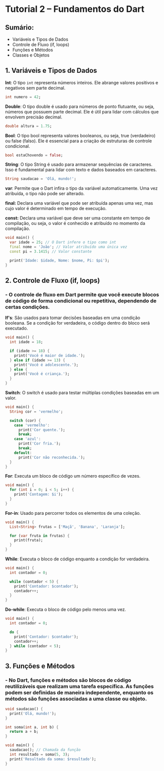 # Tutorial 2 – Fundamentos do Dart

## Sumário:
- Variáveis e Tipos de Dados
- Controle de Fluxo (if, loops)
- Funções e Métodos
- Classes e Objetos

## 1. Variáveis e Tipos de Dados

**Int**: O tipo `int` representa números inteiros. Ele abrange valores positivos e negativos sem parte decimal.

```dart
int numero = 42;
```

**Double**: O tipo double é usado para números de ponto flutuante, ou seja, números que possuem parte decimal. Ele é útil para lidar com cálculos que envolvem precisão decimal.

```dart
double altura = 1.75;
```

**Bool**: O tipo bool representa valores booleanos, ou seja, true (verdadeiro) ou false (falso). Ele é essencial para a criação de estruturas de controle condicional.

```dart
bool estaChovendo = false;
```

**String**: O tipo String é usado para armazenar sequências de caracteres. Isso é fundamental para lidar com texto e dados baseados em caracteres.

```dart
String saudacao = 'Olá, mundo!';
```

**var**: Permite que o Dart infira o tipo da variável automaticamente. Uma vez atribuída, o tipo não pode ser alterado.

**final:** Declara uma variável que pode ser atribuída apenas uma vez, mas cujo valor é determinado em tempo de execução.

**const:** Declara uma variável que deve ser uma constante em tempo de compilação, ou seja, o valor é conhecido e atribuído no momento da compilação.


```dart
void main() {
  var idade = 25; // O Dart infere o tipo como int
  final nome = 'João'; // Valor atribuído uma única vez
  const pi = 3.1415; // Valor constante

  print('Idade: $idade, Nome: $nome, Pi: $pi');
}

```

## 2. Controle de Fluxo (if, loops)

### - O controle de fluxo em Dart permite que você execute blocos de código de forma condicional ou repetitiva, dependendo de certas condições.

**If's**: São usados para tomar decisões baseadas em uma condição booleana. Se a condição for verdadeira, o código dentro do bloco será executado.

```dart
void main() {
  int idade = 18;

  if (idade >= 18) {
    print('Você é maior de idade.');
  } else if (idade >= 13) {
    print('Você é adolescente.');
  } else {
    print('Você é criança.');
  }
}

```

**Switch**: O switch é usado para testar múltiplas condições baseadas em um valor.

```dart
void main() {
  String cor = 'vermelho';

  switch (cor) {
    case 'vermelho':
      print('Cor quente.');
      break;
    case 'azul':
      print('Cor fria.');
      break;
    default:
      print('Cor não reconhecida.');
  }
}

```

**For**: Executa um bloco de código um número específico de vezes.

```dart
void main() {
  for (int i = 0; i < 5; i++) {
    print('Contagem: $i');
  }
}

```

**For-in**: Usado para percorrer todos os elementos de uma coleção.

```dart
void main() {
  List<String> frutas = ['Maçã', 'Banana', 'Laranja'];

  for (var fruta in frutas) {
    print(fruta);
  }
}


```

**While**: Executa o bloco de código enquanto a condição for verdadeira.

```dart
void main() {
  int contador = 0;

  while (contador < 5) {
    print('Contador: $contador');
    contador++;
  }
}


```

**Do-while**: Executa o bloco de código pelo menos uma vez.

```dart
void main() {
  int contador = 0;

  do {
    print('Contador: $contador');
    contador++;
  } while (contador < 5);
}
```

## 3. Funções e Métodos

### - No Dart, funções e métodos são blocos de código reutilizáveis que realizam uma tarefa específica. As funções podem ser definidas de maneira independente, enquanto os métodos são funções associadas a uma classe ou objeto.

```dart
void saudacao() {
  print('Olá, mundo!');
}

int soma(int a, int b) {
  return a + b;
}

void main() {
  saudacao(); // Chamada da função
  int resultado = soma(5, 3); 
  print('Resultado da soma: $resultado');
}
```

